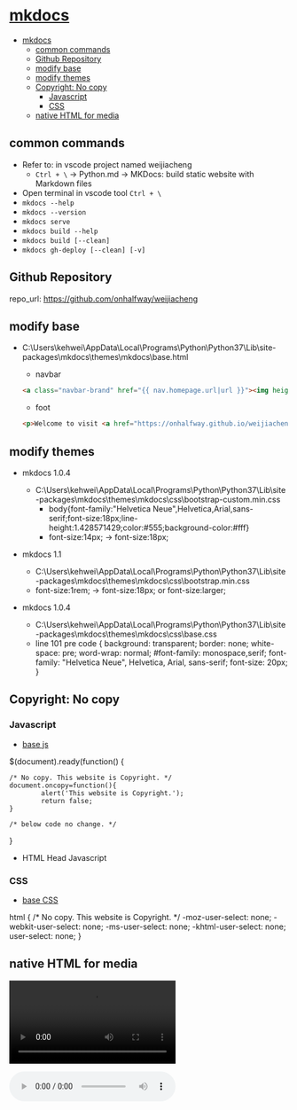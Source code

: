 # [mkdocs](https://www.mkdocs.org/#getting-started)

- [mkdocs](#mkdocs)
  - [common commands](#common-commands)
  - [Github Repository](#github-repository)
  - [modify base](#modify-base)
  - [modify themes](#modify-themes)
  - [Copyright: No copy](#copyright-no-copy)
    - [Javascript](#javascript)
    - [CSS](#css)
  - [native HTML for media](#native-html-for-media)

## common commands

- Refer to: in vscode project named weijiacheng
  - `Ctrl + \` -> Python.md -> MKDocs: build static website with Markdown files
- Open terminal in vscode tool `Ctrl + \`
- `mkdocs --help`
- `mkdocs --version`
- `mkdocs serve`
- `mkdocs build --help`
- `mkdocs build [--clean]`
- `mkdocs gh-deploy [--clean] [-v]`

## Github Repository

repo_url: https://github.com/onhalfway/weijiacheng

## modify base

- C:\Users\kehwei\AppData\Local\Programs\Python\Python37\Lib\site-packages\mkdocs\themes\mkdocs\base.html
  - navbar
  
  ```html
  <a class="navbar-brand" href="{{ nav.homepage.url|url }}"><img height="25px" src="{{ config.repo_name }}/img/bee.png">{{ config.site_name }}</a>
  ```

  - foot
  
  ```html
  <p>Welcome to visit <a href="https://onhalfway.github.io/weijiacheng/"><img height="50px" src="{{ config.repo_name }}/img/bee.png"></a> website, Powered by Jeff Wei.</p>
  ```

## modify themes

- mkdocs 1.0.4 
  - C:\Users\kehwei\AppData\Local\Programs\Python\Python37\Lib\site-packages\mkdocs\themes\mkdocs\css\bootstrap-custom.min.css
    - body{font-family:"Helvetica Neue",Helvetica,Arial,sans-serif;font-size:18px;line-height:1.428571429;color:#555;background-color:#fff}
    - font-size:14px; -> font-size:18px;

- mkdocs 1.1
  - C:\Users\kehwei\AppData\Local\Programs\Python\Python37\Lib\site-packages\mkdocs\themes\mkdocs\css\bootstrap.min.css
  - font-size:1rem; -> font-size:18px; or font-size:larger;

- mkdocs 1.0.4 
  - C:\Users\kehwei\AppData\Local\Programs\Python\Python37\Lib\site-packages\mkdocs\themes\mkdocs\css\base.css
  - line 101
pre code {
    background: transparent;
    border: none;
    white-space: pre;
    word-wrap: normal;
    #font-family: monospace,serif;
    font-family: "Helvetica Neue", Helvetica, Arial, sans-serif;
    font-size: 20px;
}

## Copyright: No copy

### Javascript

- [base js](C:\Users\kehwei\AppData\Local\Programs\Python\Python37\Lib\site-packages\mkdocs\themes\mkdocs\js\base.js)

$(document).ready(function() {

    /* No copy. This website is Copyright. */
    document.oncopy=function(){
            alert('This website is Copyright.');
            return false;
    }

    /* below code no change. */
}

- HTML Head Javascript

<script type="text/javascript">
    document.oncopy=function(){
            //alert('This website is Copyright.');
            return false;
    }
</script>

### CSS

- [base CSS](C:\Users\kehwei\AppData\Local\Programs\Python\Python37\Lib\site-packages\mkdocs\themes\mkdocs\css\base.css)

html {
    /* No copy. This website is Copyright. */
    -moz-user-select: none;
    -webkit-user-select: none;
    -ms-user-select: none;
    -khtml-user-select: none;
    user-select: none;
}

## native HTML for media

<video controls="controls">
    <source src="../lib/movie.mp4" type="video/mp4" />
    <source src="../lib/movie.ogg" type="video/ogg" />
</video>

<audio src="../lib/song.ogg" controls="controls"></audio>
